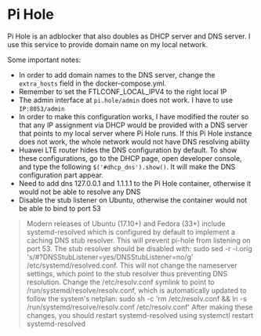 # Pi Hole

Pi Hole is an adblocker that also doubles as DHCP server and DNS server. I use this service to provide domain name on my local network. 

Some important notes:

- In order to add domain names to the DNS server, change the `extra_hosts` field in the docker-compose.yml.
- Remember to set the FTLCONF_LOCAL_IPV4 to the right local IP
- The admin interface at `pi.hole/admin` does not work. I have to use `IP:8053/admin`
- In order to make this configuration works, I have modified the router so that any IP assignment via DHCP would be provided with a DNS server that points to my local server where Pi Hole runs. If this Pi Hole instance does not work, the whole network would not have DNS resolving ability
- Huawei LTE router hides the DNS configuration by default. To show these configurations, go to the DHCP page, open developer console, and type the following `$('#dhcp_dns').show()`. It will make the DNS configuration part appear.
- Need to add dns 127.0.0.1 and 1.1.1.1 to the Pi Hole container, otherwise it would not be able to resolve any DNS
- Disable the stub listener on Ubuntu, otherwise the container would not be able to bind to port 53

> Modern releases of Ubuntu (17.10+) and Fedora (33+) include systemd-resolved which is configured by default to implement a caching DNS stub resolver. This will prevent pi-hole from listening on port 53. The stub resolver should be disabled with: sudo sed -r -i.orig 's/#?DNSStubListener=yes/DNSStubListener=no/g' /etc/systemd/resolved.conf. This will not change the nameserver settings, which point to the stub resolver thus preventing DNS resolution. Change the /etc/resolv.conf symlink to point to /run/systemd/resolve/resolv.conf, which is automatically updated to follow the system's netplan: sudo sh -c 'rm /etc/resolv.conf && ln -s /run/systemd/resolve/resolv.conf /etc/resolv.conf' After making these changes, you should restart systemd-resolved using systemctl restart systemd-resolved